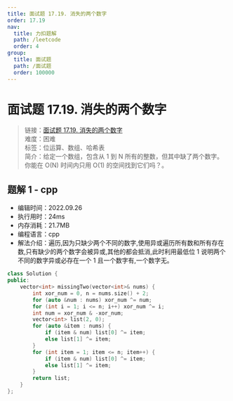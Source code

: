```yaml
---
title: 面试题 17.19. 消失的两个数字
order: 17.19
nav:
  title: 力扣题解
  path: /leetcode
  order: 4
group:
  title: 面试题
  path: /面试题
  order: 100000
---
```


# 面试题 17.19. 消失的两个数字

> 链接：[面试题 17.19. 消失的两个数字](https://leetcode.cn/problems/missing-two-lcci/)  
> 难度：困难  
> 标签：位运算、数组、哈希表  
> 简介：给定一个数组，包含从 1 到 N 所有的整数，但其中缺了两个数字。你能在 O(N) 时间内只用 O(1) 的空间找到它们吗？。

## 题解 1 - cpp

- 编辑时间：2022.09.26
- 执行用时：24ms
- 内存消耗：21.7MB
- 编程语言：cpp
- 解法介绍：遍历,因为只缺少两个不同的数字,使用异或遍历所有数和所有存在数,只有缺少的两个数字会被异或,其他的都会抵消,此时利用最低位 1 说明两个不同的数字异或必存在一个 1 且一个数字有,一个数字无。

```cpp
class Solution {
public:
    vector<int> missingTwo(vector<int>& nums) {
        int xor_num = 0, n = nums.size() + 2;
        for (auto &num : nums) xor_num ^= num;
        for (int i = 1; i <= n; i++) xor_num ^= i;
        int num = xor_num & -xor_num;
        vector<int> list(2, 0);
        for (auto &item : nums) {
            if (item & num) list[0] ^= item;
            else list[1] ^= item;
        }
        for (int item = 1; item <= n; item++) {
            if (item & num) list[0] ^= item;
            else list[1] ^= item;
        }
        return list;
    }
};
```
